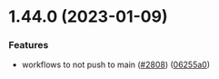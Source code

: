 # 1.44.0 (2023-01-09)


### Features

* workflows to not push to main ([#2808](https://github.com/EddieHubCommunity/LinkFree/issues/2808)) ([06255a0](https://github.com/EddieHubCommunity/LinkFree/commit/06255a003aac2967ad9d60c4c1127718aa707dff))



